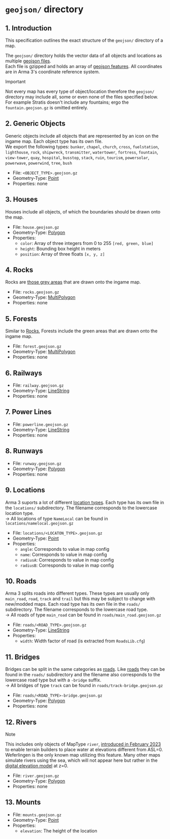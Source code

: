 # `geojson/` directory

## 1. Introduction
This specification outlines the exact structure of the `geojson/` directory of a map.

The `geojson/` directory holds the vector data of all objects and locations as multiple [geojson files](https://en.wikipedia.org/wiki/GeoJSON).  
Each file is gzipped and holds an array of [geojson features](https://tools.ietf.org/html/rfc7946#section-3.2). All coordinates are in Arma 3's coordinate reference system.  

> [!IMPORTANT]
> Not every map has every type of object/location therefore the `geojson/` directory may include all, some or even none of the files specified below.  
> For example Stratis doesn't include any fountains; ergo the `fountain.geojson.gz` is omitted entirely. 

## 2. Generic Objects
Generic objects include all objects that are represented by an icon on the ingame map. Each object type has its own file.  
We export the following types: `bunker`, `chapel`, `church`, `cross`, `fuelstation`, `lighthouse`, `rock`, `shipwreck`, `transmitter`, `watertower`, `fortress`, `fountain`, `view-tower`, `quay`, `hospital`, `busstop`, `stack`, `ruin`, `tourism`, `powersolar`, `powerwave`, `powerwind`, `tree`, `bush`

- File: `<OBJECT_TYPE>.geojson.gz`
- Geometry-Type: [Point](https://tools.ietf.org/html/rfc7946#section-3.1.2)
- Properties: none

## 3. Houses
Houses include all objects, of which the boundaries should be drawn onto the map. 

- File: `house.geojson.gz`
- Geometry-Type: [Polygon](https://tools.ietf.org/html/rfc7946#section-3.1.6)
- Properties:
    - `color`: Array of three integers from 0 to 255 `[red, green, blue]`
    - `height`: Bounding box height in meters
    - `position`: Array of three floats `[x, y, z]`

## 4. Rocks
Rocks are [those grey areas](./assets/rocks.png) that are drawn onto the ingame map.
- File: `rocks.geojson.gz`
- Geometry-Type: [MultiPolygon](https://tools.ietf.org/html/rfc7946#section-3.1.7)
- Properties: none

## 5. Forests
Similar to [Rocks](#4-rocks), Forests include the green areas that are drawn onto the ingame map.
- File: `forest.geojson.gz`
- Geometry-Type: [MultiPolygon](https://tools.ietf.org/html/rfc7946#section-3.1.7)
- Properties: none

## 6. Railways
- File: `railway.geojson.gz`
- Geometry-Type: [LineString](https://tools.ietf.org/html/rfc7946#section-3.1.4)
- Properties: none

## 7. Power Lines
- File: `powerline.geojson.gz`
- Geometry-Type: [LineString](https://tools.ietf.org/html/rfc7946#section-3.1.4)
- Properties: none

## 8. Runways
- File: `runway.geojson.gz`
- Geometry-Type: [Polygon](https://tools.ietf.org/html/rfc7946#section-3.1.6)
- Properties: none

## 9. Locations
Arma 3 suports a lot of different [location types](https://community.bistudio.com/wiki/Location#Location_Types). Each type has its own file in the `locations/` subdirectory. The filename corresponds to the lowercase location type.  
→ All locations of type `NameLocal` can be found in `locations/namelocal.geojson.gz`

- File: `locations/<LOCATON_TYPE>.geojson.gz`
- Geometry-Type: [Point](https://tools.ietf.org/html/rfc7946#section-3.1.2)
- Properties:
    - `angle`: Corresponds to value in map config
    - `name`: Corresponds to value in map config
    - `radiusA`: Corresponds to value in map config
    - `radiusB`: Corresponds to value in map config

## 10. Roads
Arma 3 splits roads into different types. These types are usually only `main_road`, `road`, `track` and `trail` but this may be subject to change with new/modded maps. Each road type has its own file in the `roads/` subdirectory. The filename corresponds to the lowercase road type.  
→ All roads of type `main_road` can be found in `roads/main_road.geojson.gz`

- File: `roads/<ROAD_TYPE>.geojson.gz`
- Geometry-Type: [LineString](https://tools.ietf.org/html/rfc7946#section-3.1.4)
- Properties:
    - `width`: Width factor of road (is extracted from `RoadsLib.cfg`)

## 11. Bridges
Bridges can be split in the same categories as [roads](#10-roads). Like [roads](#10-roads) they can be found in the `roads/` subdirectory and the filename also corresponds to the lowercase road type but with a `-bridge` suffix.  
→ All bridges of type `track` can be found in `roads/track-bridge.geojson.gz`

- File: `roads/<ROAD_TYPE>-bridge.geojson.gz`
- Geometry-Type: [Polygon](https://tools.ietf.org/html/rfc7946#section-3.1.6)
- Properties: none

## 12. Rivers
> [!NOTE]
> This includes only objects of MapType `river`, [introduced in February 2023](https://dev.arma3.com/post/techrep-00053) to enable terrain builders to place water at elevations different from ASL=0.  
> Weferlingen is the only known map utilizing this feature. Many other maps simulate rivers using the sea, which will not appear here but rather in the [digital elevation model](./output_spec.md#6-demascgz) at z=0.

- File: `river.geojson.gz`
- Geometry-Type: [Polygon](https://tools.ietf.org/html/rfc7946#section-3.1.6)
- Properties: none

## 13. Mounts
- File: `mounts.geojson.gz`
- Geometry-Type: [Point](https://tools.ietf.org/html/rfc7946#section-3.1.2)
- Properties:
    - `elevation`: The height of the location